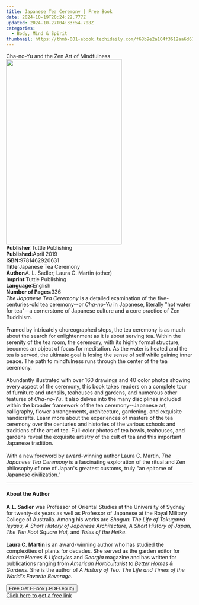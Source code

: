 ```yaml
---
title: Japanese Tea Ceremony | Free Book
date: 2024-10-19T20:24:22.777Z
updated: 2024-10-27T04:33:54.708Z
categories:
  - Body, Mind & Spirit
thumbnail: https://thmb-001-ebook.techidaily.com/f68b9e2a104f3612aa6d67a9f6a1b65cdbfb98ed2757ae8edfc421b23c0be029.jpg
---
```

<main id="book-container">
  <div class="flex flex-col">
    <div class="book-brief flex-1 py-6 px-4 sm:p-6 md:py-10 md:px-8">
      <!-- brief-->
      <div class="book-brief-main">
        Cha-no-Yu and the Zen Art of Mindfulness
      </div>
    </div>
    <div
      class="book-meta-info flex-1 grid gap-4 col-start-1 col-end-3 row-start-1 sm:mb-6 sm:grid-cols-4 lg:gap-6 lg:col-start-2 lg:row-end-6 lg:row-span-6 lg:mb-0"
    >
      <div
        class="book-meta-info-left place-content-center mt-4 p-4 text-sm leading-6 col-start-2 col-span-2 dark:text-slate-400"
      >
        <img
          class="w-full h-500 object-cover rounded-lg sm:h-255 sm:col-span-2 lg:col-span-full"
          src="https://img-001-ebook.techidaily.com/068234cef4eaef8d3e881275da2410cd6316fa9531e8bcf3a3536f9317cb39cc.jpg"
          alt=""
          width="312"
          height="500"
        />
      </div>
      <div
        class="book-meta-info-right mt-2 col-start-1 row-start-2 col-span-3 self-center"
      >
        <!-- meta data  -->
        <div class="flex flex-col px-4 md:px-8">
          <div class="flex-1">
            <strong>Publisher</strong>:<span class="px-2"
              >Tuttle Publishing</span
            >
          </div>
          <div class="flex-1">
            <strong>Published</strong>:<span class="px-2">April 2019</span>
          </div>
          <div class="flex-1">
            <strong>ISBN</strong>:<span class="px-2">9781462920631</span>
          </div>
          <div class="flex-1">
            <strong>Title</strong>:<span class="px-2"
              >Japanese Tea Ceremony</span
            >
          </div>
          <div class="flex-1">
            <strong>Author</strong>:<span class="px-2"
              >A. L. Sadler; Laura C. Martin (other)</span
            >
          </div>
          <div class="flex-1">
            <strong>Imprint</strong>:<span class="px-2">Tuttle Publishing</span>
          </div>
          <div class="flex-1">
            <strong>Language</strong>:<span class="px-2">English</span>
          </div>
          <div class="flex-1">
            <strong>Number of Pages</strong>:<span class="px-2">336</span>
          </div>
        </div>
      </div>
    </div>
    <div class="book-description flex-1 py-6 px-4 sm:p-6 md:py-10 md:px-8">
      <div class="book-description-main">
        <div accordion-content="" id="description">
          <i>The Japanese Tea Ceremony</i> is a detailed examination of the
          five-centuries-old tea ceremony--or <i>Cha-no-Yu</i> in Japanese,
          literally "hot water for tea"--a cornerstone of Japanese culture and a
          core practice of Zen Buddhism. <br /><br />
          Framed by intricately choreographed steps, the tea ceremony is as much
          about the search for enlightenment as it is about serving tea. Within
          the serenity of the tea room, the ceremony, with its highly formal
          structure, becomes an object of focus for meditation. As the water is
          heated and the tea is served, the ultimate goal is losing the sense of
          self while gaining inner peace. The path to mindfulness runs through
          the center of the tea ceremony. <br /><br />
          Abundantly illustrated with over 160 drawings and 40 color photos
          showing every aspect of the ceremony, this book takes readers on a
          complete tour of furniture and utensils, teahouses and gardens, and
          numerous other features of <i>Cha-no-Yu</i>. It also delves into the
          many disciplines included within the broader framework of the tea
          ceremony--Japanese art, calligraphy, flower arrangements,
          architecture, gardening, and exquisite handicrafts. Learn more about
          the experiences of masters of the tea ceremony over the centuries and
          histories of the various schools and traditions of the art of tea.
          Full-color photos of tea bowls, teahouses, and gardens reveal the
          exquisite artistry of the cult of tea and this important Japanese
          tradition. <br /><br />
          With a new foreword by award-winning author Laura C. Martin,
          <i>The Japanese Tea Ceremony</i> is a fascinating exploration of the
          ritual and Zen philosophy of one of Japan's greatest customs, truly
          "an epitome of Japanese civilization."
        </div>
        <div class="accordion-fader"></div>
      </div>
    </div>
    <div class="book-excerpts flex-1 py-6 px-4 sm:p-6 md:py-10 md:px-8">
      <!-- excerpts-->
      <div class="book-excerpts-main">
        <hr />
        <h4 class="placeholder placeholder-heading">
          <span>About the Author</span>
        </h4>
        <p>
          <b>A.L. Sadler</b> was Professor of Oriental Studies at the University
          of Sydney for twenty-six years as well as Professor of Japanese at the
          Royal Military College of Australia. Among his works are
          <i
            >Shogun: The Life of Tokugawa Ieyasu, A Short History of Japanese
            Architecture, A Short History of Japan, The Ten Foot Square Hut,</i
          >
          and <i>Tales of the Heike</i>. <br /><br />
          <b>Laura C. Martin</b> is an award-winning author who has studied the
          complexities of plants for decades. She served as the garden editor
          for <i>Atlanta Homes &amp; Lifestyles</i> and <i>Georgia</i> magazine
          and has written for publications ranging from
          <i>American Horticulturist</i> to <i>Better Homes &amp; Gardens</i>.
          She is the author of
          <i
            >A History of Tea: The Life and Times of the World's Favorite
            Beverage</i
          >.
        </p>
      </div>
    </div>
    <div
      class="book-about-author flex-1 py-6 px-4 sm:p-6 md:py-10 md:px-8"
    ></div>
    <div class="book-free-get flex-1 py-6 px-4 sm:p-6 md:py-10 md:px-8">
      <button
        id="btn-free-get"
        class="bg-blue-500 hover:bg-blue-700 text-white font-bold py-2 px-4 rounded"
      >
        Free Get EBook (.PDF/.epub)
      </button>
      <div id="countdown-display" class="px-2 text-lg mt-2"></div>
      <a
        id="free-link"
        class="hidden bg-blue-500 hover:bg-blue-700 text-white font-bold py-2 px-4 rounded"
        href="https://www.ebooks.com/en-us/book/209645416/japanese-tea-ceremony/a-l-sadler/"
        target="_blank"
        >Click here to get a free link</a
      >
    </div>
    <script>
      let countdownTime = 0;
      let countdownInterval = null;
      document
        .getElementById('btn-free-get')
        .addEventListener('click', startCountdown);
      function startCountdown() {
        countdownTime = new Date().getTime() + 60000 * 3;
        countdownInterval = setInterval(updateCountdown, 1000);
        document.getElementById('btn-free-get').disabled = true;
        document
          .getElementById('btn-free-get')
          .classList.add('bg-gray-500', 'cursor-not-allowed');
      }
      function updateCountdown() {
        let currentTime = new Date().getTime();
        let timeLeft = countdownTime - currentTime;
        let secondsLeft = Math.floor(timeLeft / 1000);
        document.getElementById('countdown-display').innerHTML =
          `Remaining time: ${secondsLeft} seconds.`;
        if (secondsLeft <= 0) {
          clearInterval(countdownInterval);
          document.getElementById('btn-free-get').classList.add('hidden');
          document.getElementById('free-link').classList.remove('hidden');
          document.getElementById('countdown-display').innerHTML = '';
        }
      }
    </script>
  </div>
</main>

<ins class="adsbygoogle"
      style="display:block"
      data-ad-client="ca-pub-7571918770474297"
      data-ad-slot="8358498916"
      data-ad-format="auto"
      data-full-width-responsive="true"></ins>
    